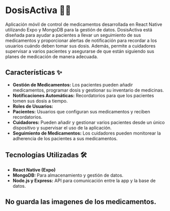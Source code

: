 # DosisActiva 📱💊
Aplicación móvil de control de medicamentos desarrollada en React Native utilizando Expo y MongoDB para la gestión de datos. DosisActiva está diseñada para ayudar a pacientes a llevar un seguimiento de sus medicamentos y proporcionar alertas de notificación para recordar a los usuarios cuándo deben tomar sus dosis. Además, permite a cuidadores supervisar a varios pacientes y asegurarse de que están siguiendo sus planes de medicación de manera adecuada.

## Características ✨

- **Gestión de Medicamentos:** Los pacientes pueden añadir medicamentos, programar dosis y gestionar su inventario de medicinas.
- **Notificaciones Automáticas:** Recordatorios para que los pacientes tomen sus dosis a tiempo.
- **Roles de Usuarios:**
- **Pacientes:** Usuarios que configuran sus medicamentos y reciben recordatorios.
- **Cuidadores:** Pueden añadir y gestionar varios pacientes desde un único dispositivo y supervisar el uso de la aplicación.
- **Seguimiento de Medicamentos:** Los cuidadores pueden monitorear la adherencia de los pacientes a sus medicamentos.

## Tecnologías Utilizadas 🛠️
- **React Native (Expo)**
- **MongoDB:** Para almacenamiento y gestión de datos.
- **Node.js y Express:** API para comunicación entre la app y la base de datos.

## No guarda las imagenes de los medicamentos.
